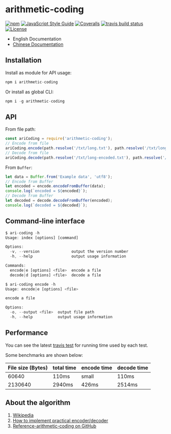 # arithmetic-coding

<a href="https://www.npmjs.com/package/arithmetic-coding"><img src="https://img.shields.io/npm/v/arithmetic-coding.svg?style=flat-square" alt="npm"></a>
<a href="https://standardjs.com"><img src="https://img.shields.io/badge/code_style-standard-brightgreen.svg?style=flat-square" alt="JavaScript Style Guide"></a>
<a href="https://coveralls.io/github/upupming/arithmetic-coding?branch=master"><img src="https://img.shields.io/coveralls/github/upupming/arithmetic-coding.svg?style=flat-square" alt="Coveralls"></a>
<a href="https://travis-ci.com/upupming/arithmetic-coding/builds"><img src="https://img.shields.io/travis/com/upupming/arithmetic-coding.svg?style=popout-square" alt="travis build status"></a>
<a href="https://github.com/upupming/arithmetic-coding/blob/master/LICENSE"><img src="https://img.shields.io/github/license/mashape/apistatus.svg?style=popout-square" alt="License"></a>

- English Documentation
- [Chinese Documentation](./README-zh.md)

## Installation

Install as module for API usage:

```js
npm i arithmetic-coding
```

Or install as global CLI:

```js
npm i -g arithmetic-coding
```

## API

From file path:

```js
const ariCoding = require('arithmetic-coding');
// Encode from file
ariCoding.encode(path.resolve('/txt/long.txt'), path.resolve('/txt/long-encoded.txt'));
// Decode from file
ariCoding.decode(path.resolve('/txt/long-encoded.txt'), path.resolve('/txt/long-decoded.txt'));
```

From `Buffer`:

```js
let data = Buffer.from('Example data', 'utf8');
// Encode from Buffer
let encoded = encode.encodeFromBuffer(data);
console.log(`encoded = ${encoded}`);
// Decode from Buffer
let decoded = decode.decodeFromBuffer(encoded);
console.log(`decoded = ${decoded}`);
```

## Command-line interface

```js
$ ari-coding -h
Usage: index [options] [command]

Options:
  -v, --version              output the version number
  -h, --help                 output usage information

Commands:
  encode|e [options] <file>  encode a file
  decode|d [options] <file>  decode a file

$ ari-coding encode -h
Usage: encode|e [options] <file>

encode a file

Options:
  -o, --output <file>  output file path
  -h, --help           output usage information
```

## Performance

You can see the latest [travis test](https://travis-ci.com/upupming/arithmetic-coding) for running time used by each test.

Some benchmarks are shown below:

| File size (Bytes) | total time | encode time | decode time |
| ----------------- | ---------- | ----------- | ----------- |
| 60640             | 110ms      | small       | 110ms       |
| 2130640           | 2940ms     | 426ms       | 2514ms      |

## About the algorithm

1. [Wikipedia](https://en.wikipedia.org/wiki/Arithmetic_coding)
2. [How to implement practical encoder/decoder](http://www.drdobbs.com/cpp/data-compression-with-arithmetic-encodin/240169251)
3. [Reference-arithmetic-coding on GitHub](https://github.com/nayuki/Reference-arithmetic-coding)